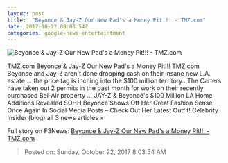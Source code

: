 ```yaml
---
layout: post
title:  "Beyonce & Jay-Z Our New Pad's a Money Pit!!! - TMZ.com"
date: 2017-10-22 08:03:54Z
categories: google-news-entertaintment
---
```


![Beyonce & Jay-Z Our New Pad's a Money Pit!!! - TMZ.com](https://media.tmz.com/2017/10/20/1020-jay-z-jayz-beyonce-house-splash-01-1200x630.jpg)

TMZ.com Beyonce & Jay-Z Our New Pad's a Money Pit!!! TMZ.com Beyonce and Jay-Z aren't done dropping cash on their insane new L.A. estate ... the price tag is inching into the $100 million territory.. The Carters have taken out 2 permits in the past month for work on their recently purchased Bel-Air property ... JAY-Z & Beyoncé's $100 Million LA Home Additions Revealed SOHH Beyonce Shows Off Her Great Fashion Sense Once Again In Social Media Posts – Check Out Her Latest Outfit! Celebrity Insider (blog) all 3 news articles »


Full story on F3News: [Beyonce & Jay-Z Our New Pad's a Money Pit!!! - TMZ.com](http://www.f3nws.com/n/GUgTvF)

> Posted on: Sunday, October 22, 2017 8:03:54 AM

